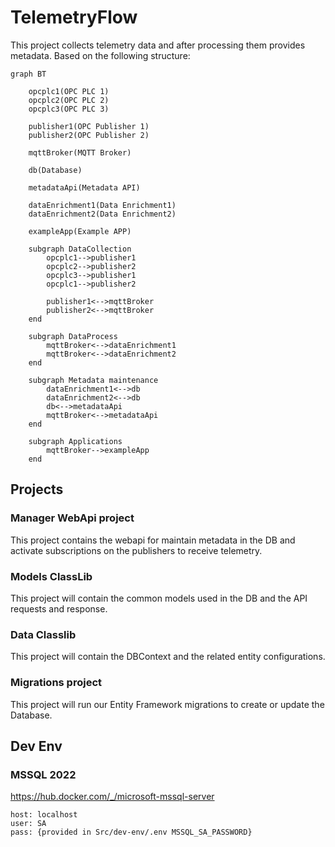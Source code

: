 # TelemetryFlow

This project collects telemetry data and after processing them provides
metadata. Based on the following structure:

```mermaid
graph BT

    opcplc1(OPC PLC 1)
    opcplc2(OPC PLC 2)
    opcplc3(OPC PLC 3)

    publisher1(OPC Publisher 1)
    publisher2(OPC Publisher 2)

    mqttBroker(MQTT Broker)

    db(Database)

    metadataApi(Metadata API)

    dataEnrichment1(Data Enrichment1)
    dataEnrichment2(Data Enrichment2)

    exampleApp(Example APP)

    subgraph DataCollection
        opcplc1-->publisher1
        opcplc2-->publisher2
        opcplc3-->publisher1
        opcplc1-->publisher2

        publisher1<-->mqttBroker
        publisher2<-->mqttBroker
    end

    subgraph DataProcess 
        mqttBroker<-->dataEnrichment1
        mqttBroker<-->dataEnrichment2
    end

    subgraph Metadata maintenance
        dataEnrichment1<-->db
        dataEnrichment2<-->db
        db<-->metadataApi
        mqttBroker<-->metadataApi
    end

    subgraph Applications 
        mqttBroker-->exampleApp
    end
```

## Projects

### Manager WebApi project

This project contains the webapi for maintain metadata in the DB and activate subscriptions on the publishers to receive telemetry.

### Models ClassLib

This project will contain the common models used in the DB and the API requests and response.

### Data Classlib

This project will contain the DBContext and the related entity configurations.

### Migrations project

This project will run our Entity Framework migrations to create or update the Database.


## Dev Env

### MSSQL 2022

https://hub.docker.com/_/microsoft-mssql-server

```
host: localhost
user: SA
pass: {provided in Src/dev-env/.env MSSQL_SA_PASSWORD}
```



